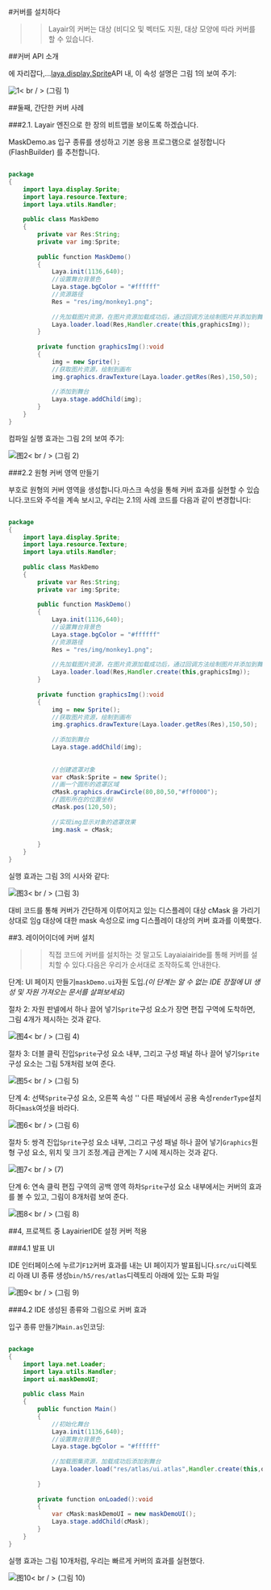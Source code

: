#커버를 설치하다

>> Layair의 커버는 대상 (비디오 및 벡터도 지원, 대상 모양에 따라 커버를 할 수 있습니다.
>>



##커버 API 소개

에 자리잡다,...[laya.display.Sprite](http://layaair.ldc.layabox.com/api/index.html?category=Core&class=laya.display.Sprite%3Ch1%3Emask)API 내, 이 속성 설명은 그림 1의 보여 주기:

![1](img/1.jpg)< br / > (그림 1)



##둘째, 간단한 커버 사례

###2.1. Layair 엔진으로 한 장의 비트맵을 보이도록 하겠습니다.

MaskDemo.as 입구 종류를 생성하고 기본 응용 프로그램으로 설정합니다 (FlashBuilder) 를 추천합니다.


```java

package
{
	import laya.display.Sprite;
	import laya.resource.Texture;
	import laya.utils.Handler;
	
	public class MaskDemo
	{
		private var Res:String;
		private var img:Sprite;
      
		public function MaskDemo()
		{
			Laya.init(1136,640);
			//设置舞台背景色
			Laya.stage.bgColor = "#ffffff"        
			//资源路径              
			Res = "res/img/monkey1.png";
			
			//先加载图片资源，在图片资源加载成功后，通过回调方法绘制图片并添加到舞台
			Laya.loader.load(Res,Handler.create(this,graphicsImg));          
		}
			
		private function graphicsImg():void
		{
			img = new Sprite();
			//获取图片资源，绘制到画布
			img.graphics.drawTexture(Laya.loader.getRes(Res),150,50);
			
			//添加到舞台
			Laya.stage.addChild(img);
		}	
	}
}
```


컴파일 실행 효과는 그림 2의 보여 주기:

![图2](img/2.jpg)< br / > (그림 2)

###2.2 원형 커버 영역 만들기

부호로 원형의 커버 영역을 생성합니다.마스크 속성을 통해 커버 효과를 실현할 수 있습니다.코드와 주석을 계속 보시고, 우리는 2.1의 사례 코드를 다음과 같이 변경합니다:


```java

package
{
	import laya.display.Sprite;
	import laya.resource.Texture;
	import laya.utils.Handler;
	
	public class MaskDemo
	{
		private var Res:String;
		private var img:Sprite;
		
		public function MaskDemo()
		{
			Laya.init(1136,640);
			//设置舞台背景色
			Laya.stage.bgColor = "#ffffff"      
			//资源路径
			Res = "res/img/monkey1.png";		
			
			//先加载图片资源，在图片资源加载成功后，通过回调方法绘制图片并添加到舞台
			Laya.loader.load(Res,Handler.create(this,graphicsImg));   
		}
		
		private function graphicsImg():void
		{
			img = new Sprite();
			//获取图片资源，绘制到画布
			img.graphics.drawTexture(Laya.loader.getRes(Res),150,50);
			
			//添加到舞台
			Laya.stage.addChild(img);
			
			
			//创建遮罩对象
			var cMask:Sprite = new Sprite();
			//画一个圆形的遮罩区域
			cMask.graphics.drawCircle(80,80,50,"#ff0000");
          	//圆形所在的位置坐标
			cMask.pos(120,50);
          
         	//实现img显示对象的遮罩效果
			img.mask = cMask;
			
		}
	}
}
```


실행 효과는 그림 3의 시사와 같다:

![图3](img/3.jpg)< br / > (그림 3)

대비 코드를 통해 커버가 간단하게 이루어지고 있는 디스플레이 대상 cMask 을 가리기 상대로 임g 대상에 대한 mask 속성으로 img 디스플레이 대상의 커버 효과를 이룩했다.





##3. 레이어이더에 커버 설치

>> 직접 코드에 커버를 설치하는 것 말고도 Layaiaiairide를 통해 커버를 설치할 수 있다.다음은 우리가 순서대로 조작하도록 안내한다.

단계: UI 페이지 만들기`maskDemo.ui`자원 도입.*(이 단계는 알 수 없는 IDE 장절에 UI 생성 및 자원 가져오는 문서를 살펴보세요)*



절차 2: 자원 판넬에서 하나 끌어 넣기`Sprite`구성 요소가 장면 편집 구역에 도착하면, 그림 4개가 제시하는 것과 같다.

![图4](img/4.png)< br / > (그림 4)



절차 3: 더블 클릭 진입`Sprite`구성 요소 내부, 그리고 구성 패널 하나 끌어 넣기`Sprite`구성 요소는 그림 5개처럼 보여 준다.

![图5](img/5.png)< br / > (그림 5)





단계 4: 선택`Sprite`구성 요소, 오른쪽 속성 '' 다른 패널에서 공용 속성`renderType`설치하다`mask`여섯을 바라다.

![图6](img/6.png)< br / > (그림 6)



절차 5: 쌍격 진입`Sprite`구성 요소 내부, 그리고 구성 패널 하나 끌어 넣기`Graphics`원형 구성 요소, 위치 및 크기 조정.계급 관계는 7 시에 제시하는 것과 같다.

![图7](img/7.png)< br / > (7)



단계 6: 연속 클릭 편집 구역의 공백 영역 하차`Sprite`구성 요소 내부에서는 커버의 효과를 볼 수 있고, 그림이 8개처럼 보여 준다.

![图8](img/8.png)< br / > (그림 8)





##4, 프로젝트 중 LayairierIDE 설정 커버 적용

###4.1 발표 UI

IDE 인터페이스에 누르기`F12`커버 효과를 내는 UI 페이지가 발표됩니다.`src/ui`디렉토리 아래 UI 종류 생성`bin/h5/res/atlas`디렉토리 아래에 있는 도화 파일

![图9](img/9.jpg)< br / > (그림 9)



###4.2 IDE 생성된 종류와 그림으로 커버 효과

입구 종류 만들기`Main.as`인코딩:


```java

package
{
	import laya.net.Loader;
	import laya.utils.Handler;	
	import ui.maskDemoUI;
	
	public class Main
	{
		public function Main()
		{
			//初始化舞台
			Laya.init(1136,640);
			//设置舞台背景色
			Laya.stage.bgColor = "#ffffff"    
				
			//加载图集资源，加载成功后添加到舞台
			Laya.loader.load("res/atlas/ui.atlas",Handler.create(this,onLoaded));
			
		}
		
		private function onLoaded():void
		{
			var cMask:maskDemoUI = new maskDemoUI();
			Laya.stage.addChild(cMask);
		}
	}
}
```


실행 효과는 그림 10개처럼, 우리는 빠르게 커버의 효과를 실현했다.

![图10](img/10.jpg)< br / > (그림 10)


